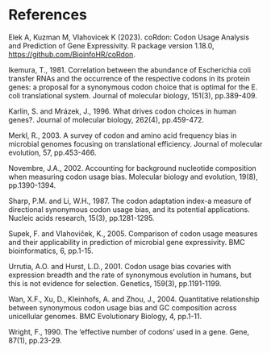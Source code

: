 # References
Elek A, Kuzman M, Vlahovicek K (2023). coRdon: Codon Usage Analysis and Prediction of Gene Expressivity. R package version 1.18.0, https://github.com/BioinfoHR/coRdon.

Ikemura, T., 1981. Correlation between the abundance of Escherichia coli transfer RNAs and the occurrence of the respective codons in its protein genes: a proposal for a synonymous codon choice that is optimal for the E. coli translational system. Journal of molecular biology, 151(3), pp.389-409.

Karlin, S. and Mrázek, J., 1996. What drives codon choices in human genes?. Journal of molecular biology, 262(4), pp.459-472.

Merkl, R., 2003. A survey of codon and amino acid frequency bias in microbial genomes focusing on translational efficiency. Journal of molecular evolution, 57, pp.453-466.

Novembre, J.A., 2002. Accounting for background nucleotide composition when measuring codon usage bias. Molecular biology and evolution, 19(8), pp.1390-1394.

Sharp, P.M. and Li, W.H., 1987. The codon adaptation index-a measure of directional synonymous codon usage bias, and its potential applications. Nucleic acids research, 15(3), pp.1281-1295.

Supek, F. and Vlahoviček, K., 2005. Comparison of codon usage measures and their applicability in prediction of microbial gene expressivity. BMC bioinformatics, 6, pp.1-15.

Urrutia, A.O. and Hurst, L.D., 2001. Codon usage bias covaries with expression breadth and the rate of synonymous evolution in humans, but this is not evidence for selection. Genetics, 159(3), pp.1191-1199.

Wan, X.F., Xu, D., Kleinhofs, A. and Zhou, J., 2004. Quantitative relationship between synonymous codon usage bias and GC composition across unicellular genomes. BMC Evolutionary Biology, 4, pp.1-11.

Wright, F., 1990. The ‘effective number of codons’ used in a gene. Gene, 87(1), pp.23-29.

